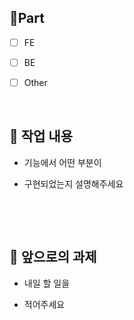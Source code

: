 ## 🔘Part

- [ ] FE

- [ ] BE

- [ ] Other

  <br/>

## 🔎 작업 내용

- 기능에서 어떤 부분이

- 구현되었는지 설명해주세요

  <br/>

<br/>

## 🔧 앞으로의 과제

- 내일 할 일을

- 적어주세요

  <br/>
